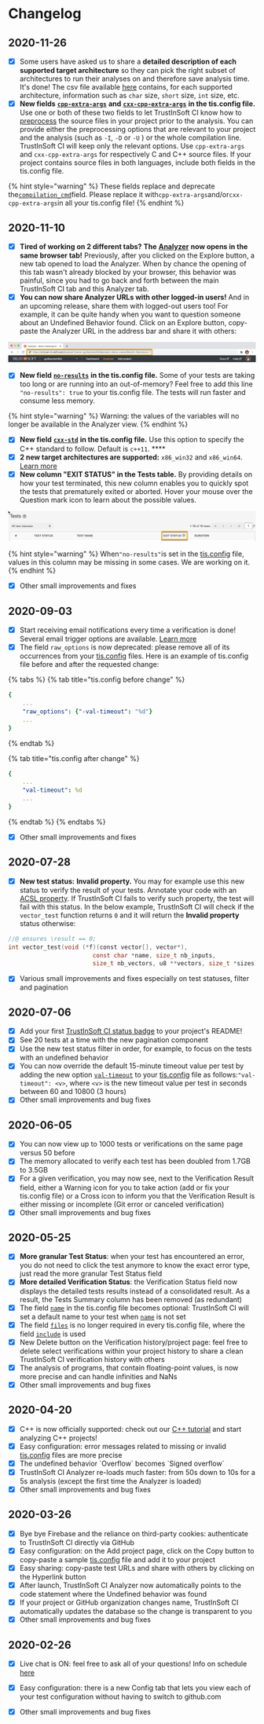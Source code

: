 # Changelog

## 2020-11-26

* [x] Some users have asked us to share a **detailed description of each supported target architecture** so they can pick the right subset of architectures to run their analyses on and therefore save analysis time.  It's done! The csv file available [here](reference/supported-architectures.md#fundamental-data-types) contains, for each supported architecture, information such as `char` size, `short` size, `int` size, etc. 
* [x] **New fields** [**`cpp-extra-args`**](reference/configuration-file.md#cpp-extra-args) **and** [**`cxx-cpp-extra-args`**](reference/configuration-file.md#cxx-cpp-extra-args) **in the tis.config file.** Use one or both of these two fields to let TrustInSoft CI know how to [preprocess](https://en.wikipedia.org/wiki/C_preprocessor) the source files in your project prior to the analysis.  You can provide either the preprocessing options that are relevant to your project and the analysis \(such as `-I`, `-D` or `-U` \) or the whole compilation line. TrustInSoft CI will keep only the relevant options.  Use `cpp-extra-args` and `cxx-cpp-extra-args` for respectively C and C++ source files. If your project contains source files in both languages, include both fields in the tis.config file.

{% hint style="warning" %}
These fields replace and deprecate the[`compilation_cmd`](reference/configuration-file.md#compilation_cmd)field. Please replace it with`cpp-extra-args`and/or`cxx-cpp-extra-args`in all your tis.config file!
{% endhint %}

## 2020-11-10

* [x] **Tired of working on 2 different tabs?** **The** [**Analyzer**](tutorial/find-the-root-cause-of-the-undefined-behaviors.md#launch-trustinsoft-ci-analyzer) **now opens in the same browser tab!** Previously, after you clicked on the Explore button, a new tab opened to load the Analyzer. When by chance the opening of this tab wasn't already blocked by your browser, this behavior was painful, since you had to go back and forth between the main TrustInSoft CI tab and this Analyzer tab. 
* [x] **You can now share Analyzer URLs with other logged-in users!** And in an upcoming release, share them with logged-out users too! For example, it can be quite handy when you want to question someone about an Undefined Behavior found. Click on an Explore button, copy-paste the Analyzer URL in the address bar and share it with others:

![](.gitbook/assets/image%20%28190%29.png)

* [x] **New field** [**`no-results`**](reference/configuration-file.md#no-results) **in the tis.config file.** Some of your tests are taking too long or are running into an out-of-memory? Feel free to add this line `"no-results": true` to your tis.config file. The tests will run faster and consume less memory.

{% hint style="warning" %}
Warning: the values of the variables will no longer be available in the Analyzer view.
{% endhint %}

* [x] **New field** [**`cxx-std`**](reference/configuration-file.md#cxx-std) **in the tis.config file.** Use this option to specify the C++ standard to follow. Default is `c++11`. ****
* [x] **2 new target architectures are supported:** `x86_win32` and `x86_win64`.[ Learn more](reference/supported-architectures.md#list)  
* [x] **New column "EXIT STATUS" in the Tests table.** By providing details on how your test terminated, this new column enables you to quickly spot the tests that prematurely exited or aborted. Hover your mouse over the Question mark icon to learn about the possible values.

![](.gitbook/assets/image%20%2856%29.png)

{% hint style="warning" %}
When`"no-results"`is set in the [tis.config](reference/configuration-file.md) file, values in this column may be missing in some cases. We are working on it.
{% endhint %}

* [x] Other small improvements and fixes

## 2020-09-03

* [x] Start receiving email notifications every time a verification is done! Several email trigger options are available. [Learn more](reference/receiving-email-notifications.md) 
* [x] The field `raw_options` is now deprecated: please remove all of its occurrences from your [tis.config](reference/configuration-file.md) files. Here is an example of tis.config file before and after the requested change:

{% tabs %}
{% tab title="tis.config before change" %}
```yaml
{
    ...
    "raw_options": {"-val-timeout": "%d"}
    ...
}
```
{% endtab %}

{% tab title="tis.config after change" %}
```yaml
{
    ...
    "val-timeout": %d
    ...
}
```
{% endtab %}
{% endtabs %}

* [x] Other small improvements and fixes

## 2020-07-28

* [x] **New test status:** **Invalid property.** You may for example use this new status to verify the result of your tests. Annotate your code with an [ACSL property](https://frama-c.com/acsl_tutorial_index.html). If TrustInSoft CI fails to verify such property, the test will fail with this status.  In the below example, TrustInSoft CI will check if the `vector_test` function returns `0` and it will return the **Invalid property** status otherwise:

```c
//@ ensures \result == 0;
int vector_test(void (*f)(c​onst vector[], vector*),
                        const char *name, size_t nb_inputs,
                        size_t nb_vectors, u8 **vectors, size_t *sizes)
```

* [x] Various small improvements and fixes especially on test statuses, filter and pagination

## 2020-07-06

* [x] Add your first [TrustInSoft CI status badge](reference/status-badge.md) to your project's README!
* [x] See 20 tests at a time with the new pagination component
* [x] Use the new test status filter in order, for example, to focus on the tests with an undefined behavior
* [x] You can now override the default 15-minute timeout value per test by adding the new option [`val-timeout`](reference/configuration-file.md#val-timeout) to your [tis.config](reference/configuration-file.md) file as follows:`"val-timeout": <v>`, where `<v>` is the new timeout value per test in seconds between 60 and 10800 \(3 hours\) 
* [x] Other small improvements and bug fixes

## 2020-06-05

* [x] You can now view up to 1000 tests or verifications on the same page versus 50 before
* [x] The memory allocated to verify each test has been doubled from 1.7GB to 3.5GB
* [x] For a given verification, you may now see, next to the Verification Result field, either a Warning icon for you to take action \(add or fix your tis.config file\) or a Cross icon to inform you that the Verification Result is either missing or incomplete \(Git error or canceled verification\)
* [x] Other small improvements and bug fixes

## 2020-05-25

* [x] **More granular Test Status**: when your test has encountered an error, you do not need to click the test anymore to know the exact error type, just read the more granular Test Status field
* [x] **More detailed Verification Status**: the Verification Status field now displays the detailed tests results instead of a consolidated result. As a result, the Tests Summary column has been removed \(as redundant\)
* [x] The field [`name`](https://docs.ci.trust-in-soft.com/reference/configuration-file#name) in the tis.config file becomes optional: TrustInSoft CI will set a default name to your test when [`name`](https://docs.ci.trust-in-soft.com/reference/configuration-file#name) is not set
* [x] The field [`files`](https://docs.ci.trust-in-soft.com/reference/configuration-file#files) is no longer required in every tis.config file, where the field [`include`](https://docs.ci.trust-in-soft.com/reference/configuration-file#include) is used
* [x] New Delete button on the Verification history/project page: feel free to delete select verifications within your project history to share a clean TrustInSoft CI verification history with others
* [x] The analysis of programs, that contain floating-point values, is now more precise and can handle infinities and NaNs
* [x] Other small improvements and bug fixes

## 2020-04-20

* [x] C++ is now officially supported: check out our [C++ tutorial](tutorial-cxx/) and start analyzing C++ projects!
* [x] Easy configuration: error messages related to missing or invalid [tis.config](reference/configuration-file.md) files are more precise
* [x] The undefined behavior \`Overflow\` becomes \`Signed overflow\`
* [x] TrustInSoft CI Analyzer re-loads much faster: from 50s down to 10s for a 5s analysis \(except the first time the Analyzer is loaded\)
* [x] Other small improvements and bug fixes

## 2020-03-26

* [x] Bye bye Firebase and the reliance on third-party cookies: authenticate to TrustInSoft CI directly via GitHub
* [x] Easy configuration: on the Add project page, click on the Copy button to copy-paste a sample [tis.config](reference/configuration-file.md) file and add it to your project
* [x] Easy sharing: copy-paste test URLs and share with others by clicking on the Hyperlink button
* [x] After launch, TrustInSoft CI Analyzer now automatically points to the code statement where the Undefined behavior was found
* [x] If your project or GitHub organization changes name, TrustInSoft CI automatically updates the database so the change is transparent to you
* [x] Other small improvements and bug fixes

## 2020-02-26

* [x] Live chat is ON: feel free to ask all of your questions! Info on schedule [here](get-help.md)
* [x] Easy configuration: there is a new Config tab that lets you view each of your test configuration without having to switch to github.com
* [x] Other small improvements and bug fixes

